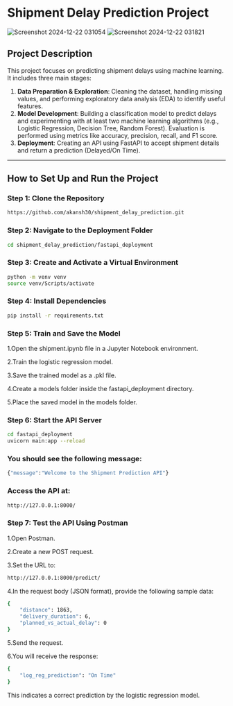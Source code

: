 # Shipment Delay Prediction Project

![Screenshot 2024-12-22 031054](https://github.com/user-attachments/assets/8d7bb2e4-4a10-4ddc-b41f-dad18ff8f6c0)
![Screenshot 2024-12-22 031821](https://github.com/user-attachments/assets/fb587535-4cdb-4e5d-a1fb-c18d83db0a9a)

## Project Description
This project focuses on predicting shipment delays using machine learning. It includes three main stages:
1. **Data Preparation & Exploration**: Cleaning the dataset, handling missing values, and performing exploratory data analysis (EDA) to identify useful features.
2. **Model Development**: Building a classification model to predict delays and experimenting with at least two machine learning algorithms (e.g., Logistic Regression, Decision Tree, Random Forest). Evaluation is performed using metrics like accuracy, precision, recall, and F1 score.
3. **Deployment**: Creating an API using FastAPI to accept shipment details and return a prediction (Delayed/On Time).

---

## How to Set Up and Run the Project

### Step 1: Clone the Repository
```bash
https://github.com/akansh30/shipment_delay_prediction.git
```
### Step 2: Navigate to the Deployment Folder
```bash
cd shipment_delay_prediction/fastapi_deployment
```
### Step 3: Create and Activate a Virtual Environment
```bash
python -m venv venv
source venv/Scripts/activate
```
### Step 4: Install Dependencies
```bash
pip install -r requirements.txt
```
### Step 5: Train and Save the Model

1.Open the shipment.ipynb file in a Jupyter Notebook environment.

2.Train the logistic regression model.

3.Save the trained model as a .pkl file.

4.Create a models folder inside the fastapi_deployment directory.

5.Place the saved model in the models folder.

### Step 6: Start the API Server
```bash
cd fastapi_deployment
uvicorn main:app --reload
```
### You should see the following message:
```bash
{"message":"Welcome to the Shipment Prediction API"}
```

### Access the API at: 
```bash
http://127.0.0.1:8000/
```

### Step 7: Test the API Using Postman

1.Open Postman.

2.Create a new POST request.

3.Set the URL to:
```bash
http://127.0.0.1:8000/predict/
```
4.In the request body (JSON format), provide the following sample data:
```bash
{
    "distance": 1863,
    "delivery_duration": 6,
    "planned_vs_actual_delay": 0
}
```
5.Send the request.

6.You will receive the response:
```bash
{
    "log_reg_prediction": "On Time"
}
```
This indicates a correct prediction by the logistic regression model.
